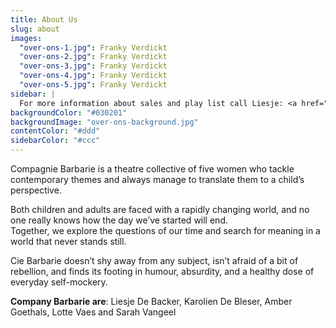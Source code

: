 ```yaml
---
title: About Us
slug: about
images:
  "over-ons-1.jpg": Franky Verdickt
  "over-ons-2.jpg": Franky Verdickt
  "over-ons-3.jpg": Franky Verdickt
  "over-ons-4.jpg": Franky Verdickt
  "over-ons-5.jpg": Franky Verdickt
sidebar: |
  For more information about sales and play list call Liesje: <a href="tel:+32486903916">+32&nbsp;486&nbsp;90&nbsp;39 16</a> or contact Thassos directly: <a href="tel:+3232350490">+32&nbsp;3&nbsp;235&nbsp;04&nbsp;90</a>.
backgroundColor: "#030201"
backgroundImage: "over-ons-background.jpg"
contentColor: "#ddd"
sidebarColor: "#ccc"
---
```


Compagnie Barbarie is a theatre collective of five women who tackle contemporary themes and always manage to translate them to a child’s perspective.<br>

Both children and adults are faced with a rapidly changing world, and no one really knows how the day we’ve started will end.<br> Together, we explore the questions of our time and search for meaning in a world that never stands still.<br>

Cie Barbarie doesn’t shy away from any subject, isn’t afraid of a bit of rebellion, and finds its footing in humour, absurdity, and a healthy dose of everyday self-mockery.<br>


**Company Barbarie are**: Liesje De Backer, Karolien De Bleser, Amber Goethals, Lotte Vaes and Sarah Vangeel

